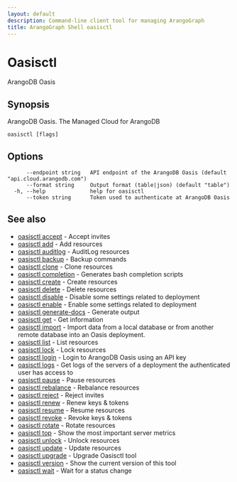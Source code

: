 ```yaml
---
layout: default
description: Command-line client tool for managing ArangoGraph
title: ArangoGraph Shell oasisctl
---
```

# Oasisctl

ArangoDB Oasis

## Synopsis

ArangoDB Oasis. The Managed Cloud for ArangoDB

```
oasisctl [flags]
```

## Options

```
      --endpoint string   API endpoint of the ArangoDB Oasis (default "api.cloud.arangodb.com")
      --format string     Output format (table|json) (default "table")
  -h, --help              help for oasisctl
      --token string      Token used to authenticate at ArangoDB Oasis
```

## See also

* [oasisctl accept](oasisctl-accept.html)	 - Accept invites
* [oasisctl add](oasisctl-add.html)	 - Add resources
* [oasisctl auditlog](oasisctl-auditlog.html)	 - AuditLog resources
* [oasisctl backup](oasisctl-backup.html)	 - Backup commands
* [oasisctl clone](oasisctl-clone.html)	 - Clone resources
* [oasisctl completion](oasisctl-completion.html)	 - Generates bash completion scripts
* [oasisctl create](oasisctl-create.html)	 - Create resources
* [oasisctl delete](oasisctl-delete.html)	 - Delete resources
* [oasisctl disable](oasisctl-disable.html)	 - Disable some settings related to deployment
* [oasisctl enable](oasisctl-enable.html)	 - Enable some settings related to deployment
* [oasisctl generate-docs](oasisctl-generate-docs.html)	 - Generate output
* [oasisctl get](oasisctl-get.html)	 - Get information
* [oasisctl import](oasisctl-import.html)	 - Import data from a local database or from another remote database into an Oasis deployment.
* [oasisctl list](oasisctl-list.html)	 - List resources
* [oasisctl lock](oasisctl-lock.html)	 - Lock resources
* [oasisctl login](oasisctl-login.html)	 - Login to ArangoDB Oasis using an API key
* [oasisctl logs](oasisctl-logs.html)	 - Get logs of the servers of a deployment the authenticated user has access to
* [oasisctl pause](oasisctl-pause.html)	 - Pause resources
* [oasisctl rebalance](oasisctl-rebalance.html)	 - Rebalance resources
* [oasisctl reject](oasisctl-reject.html)	 - Reject invites
* [oasisctl renew](oasisctl-renew.html)	 - Renew keys & tokens
* [oasisctl resume](oasisctl-resume.html)	 - Resume resources
* [oasisctl revoke](oasisctl-revoke.html)	 - Revoke keys & tokens
* [oasisctl rotate](oasisctl-rotate.html)	 - Rotate resources
* [oasisctl top](oasisctl-top.html)	 - Show the most important server metrics
* [oasisctl unlock](oasisctl-unlock.html)	 - Unlock resources
* [oasisctl update](oasisctl-update.html)	 - Update resources
* [oasisctl upgrade](oasisctl-upgrade.html)	 - Upgrade Oasisctl tool
* [oasisctl version](oasisctl-version.html)	 - Show the current version of this tool
* [oasisctl wait](oasisctl-wait.html)	 - Wait for a status change

